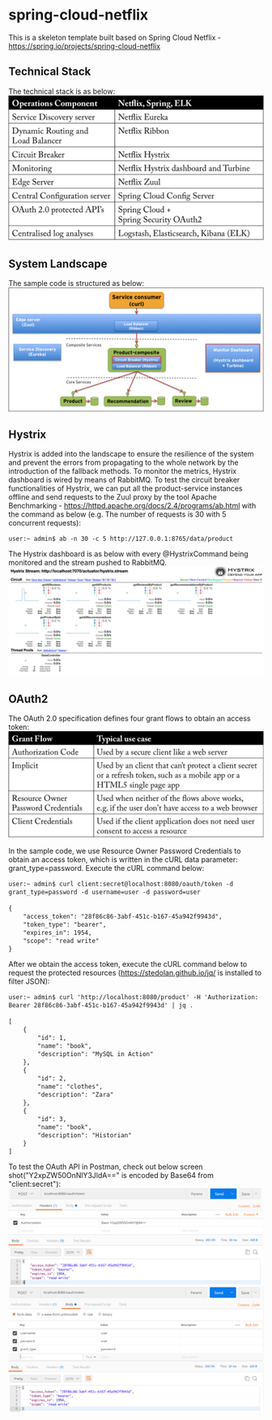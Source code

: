 # spring-cloud-netflix

This is a skeleton template built based on Spring Cloud Netflix - https://spring.io/projects/spring-cloud-netflix

## Technical Stack

The technical stack is as below:
![alt text](https://github.com/tintinrevient/spring-cloud-netflix/blob/master/mapping-table.png)

## System Landscape

The sample code is structured as below:
![alt text](https://github.com/tintinrevient/spring-cloud-netflix/blob/master/system-landscape.png)

## Hystrix

Hystrix is added into the landscape to ensure the resilience of the system and prevent the errors from propagating to the whole network by the introduction of the fallback methods. To monitor the metrics, Hystrix dashboard is wired by means of RabbitMQ. To test the circuit breaker functionalities of Hystrix, we can put all the product-service instances offline and send requests to the Zuul proxy by the tool Apache Benchmarking - https://httpd.apache.org/docs/2.4/programs/ab.html with the command as below (e.g. The number of requests is 30 with 5 concurrent requests):

```
user:~ admin$ ab -n 30 -c 5 http://127.0.0.1:8765/data/product
```

The Hystrix dashboard is as below with every @HystrixCommand being monitored and the stream pushed to RabbitMQ.
![alt text](https://github.com/tintinrevient/spring-cloud-netflix/blob/master/hystrix-dashboard.png)

## OAuth2

The OAuth 2.0 specification defines four grant flows to obtain an access token:
![alt text](https://github.com/tintinrevient/spring-cloud-netflix/blob/master/grant-flows.png)

In the sample code, we use Resource Owner Password Credentials to obtain an access token, which is written in the cURL data parameter: grant_type=password. Execute the cURL command below:

```
user:~ admin$ curl client:secret@localhost:8080/oauth/token -d grant_type=password -d username=user -d password=user

{
    "access_token": "28f86c86-3abf-451c-b167-45a942f9943d",
    "token_type": "bearer",
    "expires_in": 1954,
    "scope": "read write"
}
```

After we obtain the access token, execute the cURL command below to request the protected resources (https://stedolan.github.io/jq/ is installed to filter JSON):

```
user:~ admin$ curl 'http://localhost:8080/product' -H 'Authorization: Bearer 28f86c86-3abf-451c-b167-45a942f9943d' | jq .

[
    {
        "id": 1,
        "name": "book",
        "description": "MySQL in Action"
    },
    {
        "id": 2,
        "name": "clothes",
        "description": "Zara"
    },
    {
        "id": 3,
        "name": "book",
        "description": "Historian"
    }
]
```

To test the OAuth API in Postman, check out below screen shot("Y2xpZW50OnNlY3JldA==" is encoded by Base64 from "client:secret"):
![alt text](https://github.com/tintinrevient/spring-cloud-netflix/blob/master/postman-headers.png)
![alt text](https://github.com/tintinrevient/spring-cloud-netflix/blob/master/postman-body.png)

